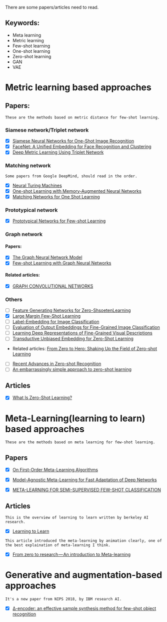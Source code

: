 There are some papers/articles need to read.

## Keywords:
- Meta learning
- Metric learning
- Few-shot learning
- One-shot learning
- Zero-shot learning
- GAN
- VAE

# Metric learning based approaches

## Papers:
```
These are the methods based on metric distance for few-shot learning.
```
### Siamese network/Triplet network
- [x] [Siamese Neural Networks for One-Shot Image Recognition](https://www.cs.cmu.edu/~rsalakhu/papers/oneshot1.pdf)
- [x] [FaceNet: A Unified Embedding for Face Recognition and Clustering](https://arxiv.org/pdf/1503.03832.pdf)
- [x] [Deep Metric Learning Using Triplet Network](https://arxiv.org/pdf/1412.6622.pdf)

### Matching network
```
Some papers from Google DeepMind, should read in the order.
```
- [x] [Neural Turing Machines](https://arxiv.org/pdf/1410.5401.pdf)
- [x] [One-shot Learning with Memory-Augmented Neural Networks](https://arxiv.org/pdf/1605.06065.pdf)
- [x] [Matching Networks for One Shot Learning](https://arxiv.org/pdf/1606.04080.pdf)

### Prototypical network
- [x] [Prototypical Networks for Few-shot Learning](https://arxiv.org/pdf/1703.05175.pdf)

### Graph network
#### Papers:
- [x] [The Graph Neural Network Model](http://citeseerx.ist.psu.edu/viewdoc/download?doi=10.1.1.1015.7227&rep=rep1&type=pdf)
- [x] [Few-shot Learning with Graph Neural Networks](https://arxiv.org/pdf/1711.04043.pdf)
#### Related articles: 
- [x] [GRAPH CONVOLUTIONAL NETWORKS](https://tkipf.github.io/graph-convolutional-networks/)

### Others
- [ ] [Feature Generating Networks for Zero-ShsoetenLearning](https://arxiv.org/pdf/1712.00981.pdf) 
- [x] [Large Margin Few-Shot Learning](https://arxiv.org/pdf/1807.02872.pdf)
- [ ] [Label-Embedding for Image Classification](https://arxiv.org/pdf/1503.08677.pdf)
- [ ] [Evaluation of Output Embeddings for Fine-Grained Image Classification](https://arxiv.org/pdf/1409.8403.pdf)
- [ ] [Learning Deep Representations of Fine-Grained Visual Descriptions](https://arxiv.org/pdf/1605.05395.pdf)
- [ ] [Transductive Unbiased Embedding for Zero-Shot Learning](https://arxiv.org/pdf/1803.11320.pdf)
- Related articles: [From Zero to Hero: Shaking Up the Field of Zero-shot Learning](https://medium.com/@alitech_2017/from-zero-to-hero-shaking-up-the-field-of-zero-shot-learning-c43208f71332)
- [ ] [Recent Advances in Zero-shot Recognition](https://arxiv.org/pdf/1710.04837.pdf)
- [ ] [An embarrassingly simple approach to zero-shot learning](http://proceedings.mlr.press/v37/romera-paredes15.pdf)

## Articles
- [x] [What Is Zero-Shot Learning?](https://www.analyticsindiamag.com/what-is-zero-shot-learning/)



# Meta-Learning(learning to learn) based approaches
```
These are the methods based on meta learning for few-shot learning.
```
## Papers
- [x] [On First-Order Meta-Learning Algorithms](https://arxiv.org/pdf/1803.02999.pdf)
- [x] [Model-Agnostic Meta-Learning for Fast Adaptation of Deep Networks](https://arxiv.org/pdf/1703.03400.pdf)
- [x] [META-LEARNING FOR SEMI-SUPERVISED FEW-SHOT CLASSIFICATION](https://arxiv.org/pdf/1803.00676.pdf)


## Articles
```
This is the overview of learning to learn written by berkeley AI research.
```
- [x] [Learning to Learn](https://bair.berkeley.edu/blog/2017/07/18/learning-to-learn/)

```
This article introduced the meta-learning by animation clearly, one of the best explaination of meta-learning I think.
```
- [x] [From zero to research — An introduction to Meta-learning](https://medium.com/huggingface/from-zero-to-research-an-introduction-to-meta-learning-8e16e677f78a)



# Generative and augmentation-based approaches
```
It's a new paper from NIPS 2018, by IBM research AI.
```
- [x] [∆-encoder: an effective sample synthesis method for few-shot object recognition](https://arxiv.org/pdf/1806.04734.pdf)
